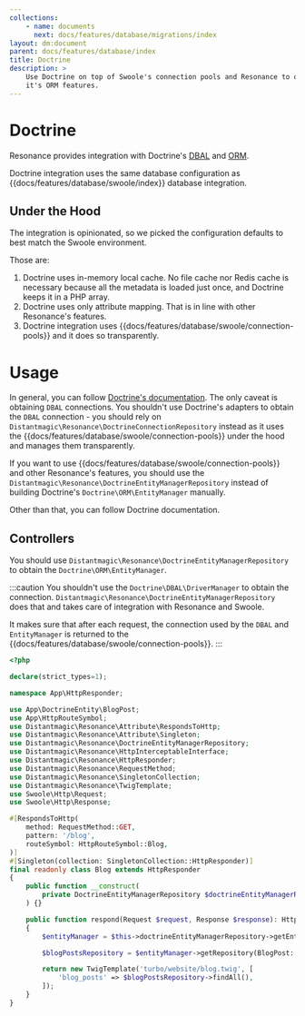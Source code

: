 ```yaml
---
collections: 
    - name: documents
      next: docs/features/database/migrations/index
layout: dm:document
parent: docs/features/database/index
title: Doctrine
description: >
    Use Doctrine on top of Swoole's connection pools and Resonance to obtain
    it's ORM features.
---
```


# Doctrine

Resonance provides integration with Doctrine's 
[DBAL](https://www.doctrine-project.org/projects/dbal.html)
and [ORM](https://www.doctrine-project.org/projects/orm.html). 

Doctrine integration uses the same database configuration as 
{{docs/features/database/swoole/index}} database integration.

## Under the Hood

The integration is opinionated, so we picked the configuration defaults to best 
match the Swoole environment.

Those are:

1. Doctrine uses in-memory local cache. No file cache nor Redis cache is 
    necessary because all the metadata is loaded just once, and Doctrine keeps 
    it in a PHP array.
2. Doctrine uses only attribute mapping. That is in line with other 
    Resonance's features.
3. Doctrine integration uses {{docs/features/database/swoole/connection-pools}}
    and it does so transparently.

# Usage

In general, you can follow 
[Doctrine's documentation](https://www.doctrine-project.org/projects/orm). 
The only caveat is obtaining `DBAL` connections. You shouldn't use Doctrine's
adapters to obtain the `DBAL` connection - you should rely on 
`Distantmagic\Resonance\DoctrineConnectionRepository` instead as it uses 
the {{docs/features/database/swoole/connection-pools}} under the hood and 
manages them transparently.

If you want to use {{docs/features/database/swoole/connection-pools}} and
other Resonance's features, you should use the 
`Distantmagic\Resonance\DoctrineEntityManagerRepository` instead of 
building Doctrine's `Doctrine\ORM\EntityManager` manually.

Other than that, you can follow Doctrine documentation.

## Controllers

You should use `Distantmagic\Resonance\DoctrineEntityManagerRepository` to 
obtain the `Doctrine\ORM\EntityManager`. 

:::caution
You shouldn't use the `Doctrine\DBAL\DriverManager` to obtain the connection.
`Distantmagic\Resonance\DoctrineEntityManagerRepository` does that and takes 
care of integration with Resonance and Swoole.

It makes sure that after each request, the connection used by the `DBAL`
and `EntityManager`
is returned to the {{docs/features/database/swoole/connection-pools}}.
:::

```php
<?php

declare(strict_types=1);

namespace App\HttpResponder;

use App\DoctrineEntity\BlogPost;
use App\HttpRouteSymbol;
use Distantmagic\Resonance\Attribute\RespondsToHttp;
use Distantmagic\Resonance\Attribute\Singleton;
use Distantmagic\Resonance\DoctrineEntityManagerRepository;
use Distantmagic\Resonance\HttpInterceptableInterface;
use Distantmagic\Resonance\HttpResponder;
use Distantmagic\Resonance\RequestMethod;
use Distantmagic\Resonance\SingletonCollection;
use Distantmagic\Resonance\TwigTemplate;
use Swoole\Http\Request;
use Swoole\Http\Response;

#[RespondsToHttp(
    method: RequestMethod::GET,
    pattern: '/blog',
    routeSymbol: HttpRouteSymbol::Blog,
)]
#[Singleton(collection: SingletonCollection::HttpResponder)]
final readonly class Blog extends HttpResponder
{
    public function __construct(
        private DoctrineEntityManagerRepository $doctrineEntityManagerRepository,
    ) {}

    public function respond(Request $request, Response $response): HttpInterceptableInterface
    {
        $entityManager = $this->doctrineEntityManagerRepository->getEntityManager($request);

        $blogPostsRepository = $entityManager->getRepository(BlogPost::class);

        return new TwigTemplate('turbo/website/blog.twig', [
            'blog_posts' => $blogPostsRepository->findAll(),
        ]);
    }
}
```
